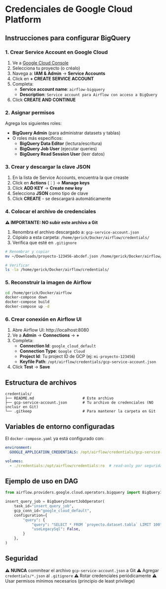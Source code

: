 # Credenciales de Google Cloud Platform

## Instrucciones para configurar BigQuery

### 1. Crear Service Account en Google Cloud

1. Ve a [Google Cloud Console](https://console.cloud.google.com)
2. Selecciona tu proyecto (o créalo)
3. Navega a: **IAM & Admin** → **Service Accounts**
4. Click en **+ CREATE SERVICE ACCOUNT**
5. Completa:
   - **Service account name**: `airflow-bigquery`
   - **Description**: `Service account para Airflow con acceso a BigQuery`
6. Click **CREATE AND CONTINUE**

### 2. Asignar permisos

Agrega los siguientes roles:
- **BigQuery Admin** (para administrar datasets y tablas)
- O roles más específicos:
  - **BigQuery Data Editor** (lectura/escritura)
  - **BigQuery Job User** (ejecutar queries)
  - **BigQuery Read Session User** (leer datos)

### 3. Crear y descargar la clave JSON

1. En la lista de Service Accounts, encuentra la que creaste
2. Click en **Actions** (⋮) → **Manage keys**
3. Click **ADD KEY** → **Create new key**
4. Selecciona **JSON** como tipo de clave
5. Click **CREATE** - se descargará automáticamente

### 4. Colocar el archivo de credenciales

**⚠️ IMPORTANTE: NO subir este archivo a Git**

1. Renombra el archivo descargado a: `gcp-service-account.json`
2. Cópialo a esta carpeta: `/home/gerick/Docker/airflow/credentials/`
3. Verifica que esté en `.gitignore`

```bash
# Renombrar y copiar
mv ~/Downloads/proyecto-123456-abcdef.json /home/gerick/Docker/airflow/credentials/gcp-service-account.json

# Verificar
ls -la /home/gerick/Docker/airflow/credentials/
```

### 5. Reconstruir la imagen de Airflow

```bash
cd /home/gerick/Docker/airflow
docker-compose down
docker-compose build
docker-compose up -d
```

### 6. Crear conexión en Airflow UI

1. Abre Airflow UI: http://localhost:8080
2. Ve a **Admin** → **Connections** → **+**
3. Completa:
   - **Connection Id**: `google_cloud_default`
   - **Connection Type**: `Google Cloud`
   - **Project Id**: Tu project ID de GCP (ej: `mi-proyecto-123456`)
   - **Keyfile Path**: `/opt/airflow/credentials/gcp-service-account.json`
4. Click **Test** → **Save**

## Estructura de archivos

```
credentials/
├── README.md                      # Este archivo
├── gcp-service-account.json       # Tu archivo de credenciales (NO incluir en Git)
└── .gitkeep                       # Para mantener la carpeta en Git
```

## Variables de entorno configuradas

El `docker-compose.yaml` ya está configurado con:

```yaml
environment:
  GOOGLE_APPLICATION_CREDENTIALS: /opt/airflow/credentials/gcp-service-account.json

volumes:
  - ./credentials:/opt/airflow/credentials:ro  # read-only por seguridad
```

## Ejemplo de uso en DAG

```python
from airflow.providers.google.cloud.operators.bigquery import BigQueryInsertJobOperator

insert_query_job = BigQueryInsertJobOperator(
    task_id="insert_query_job",
    gcp_conn_id="google_cloud_default",
    configuration={
        "query": {
            "query": "SELECT * FROM `proyecto.dataset.tabla` LIMIT 100",
            "useLegacySql": False,
        }
    },
)
```

## Seguridad

⚠️ **NUNCA** commitear el archivo `gcp-service-account.json` a Git
⚠️ Agregar `credentials/*.json` al `.gitignore`
⚠️ Rotar credenciales periódicamente
⚠️ Usar permisos mínimos necesarios (principio de least privilege)
